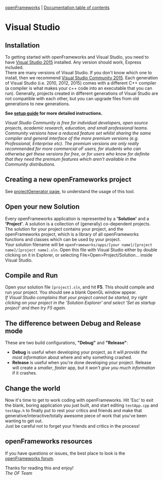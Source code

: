 [openFrameworks](http://openframeworks.cc/) | [Documentation table of contents](https://github.com/openframeworks/openFrameworks/blob/master/docs/table_of_contents.md)

Visual Studio
=============

Installation
------------
To getting started with openFrameworks and Visual Studio, you need to have [Visual Studio 2015](https://www.visualstudio.com) installed.
Any version should work, Express included.  
There are many versions of Visual Studio. If you don't know which one to install, then we recommend [Visual Studio Community 2015](https://www.visualstudio.com/products/visual-studio-community-vs.aspx).
Each generation of Visual Studio (i.e. 2010, 2012, 2015) comes with a different C++ compiler (a compiler is what makes your c++ code into an executable that you can run).
Generally, projects created in different generations of Visual Studio are not compatible with each other, but you can upgrade files from old generations to new generations.  

**See [setup guide](http://openframeworks.cc/setup/vs) for more detailed instructions.**

_Visual Studio Community is free for individual developers, open source projects, academic research, education, and small professional teams.  
Community versions have a reduced feature set whilst sharing the same compiler and general interface of the more premium versions (e.g. Professional, Enterprise etc).
The premium versions are only really recommended for more commercial oF users, for students who can otherwise get these versions for free, or for users who know for definite that they need
the premium features which aren't available in the Community distributions._

Creating a new openFrameworks project
-------------------------------------
See [projectGenerator page](https://github.com/openframeworks/openFrameworks/blob/master/docs/projectgenerator.md), to understand the usage of this tool.

Open your new Solution
----------------------
Every openFrameworks application is represented by a **'Solution'** and a **'Project'**. A solution is a collection of (generally) co-dependent projects.
The solution for your project contains your project, and the openFrameworks project, which is a library of all openFrameworks functions and classes
which can be used by your project.  
Your solution filename will be `openFrameworks/apps/[your name]/[project name]/[project name].sln`. Open this file with Visual Studio either by double
clicking on it in Explorer, or selecting File>Open>Project/Solution... inside Visual Studio.

Compile and Run
---------------
Open your solution file `[project].sln`, and hit **F5**. This should compile and run your project. You should see a blank OpenGL window appear.  
_If Visual Studio complains that your project cannot be started, try right clicking on your project in the 'Solution Explorer' and select 'Set as startup project' and then try F5 again._

The difference between Debug and Release mode
---------------------------------------------
These are two build configurations, **"Debug"** and **"Release"**:

* **Debug** is useful when developing your project, as it will _provide the most information_ about where and why something crashed.
* **Release** is useful when you're done developing your project. Release will create a _smaller_, _faster_ app, but it _won't give you much information_ if it crashes.

Change the world
----------------
Now it's time to get to work coding with openFrameworks. Hit 'Esc' to exit the blank, boring application you just built, and start editing `testApp.cpp`
and `testApp.h` to finally put to rest your critics and friends and make that generative/interactive/totally awesome piece of work that you've been wanting
to get out.  
Just be careful not to forget your friends and critics in the process!

openFrameworks resources
------------------------
If you have questions or issues, the best place to look is the [openFrameworks forum](http://forum.openframeworks.cc/).


Thanks for reading this and enjoy!  
_The OF Team_
